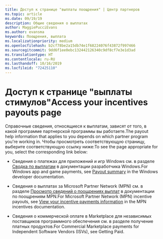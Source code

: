 ```yaml
---
title: Доступ к странице "выплаты поощрения" | Центр партнеров
ms.topic: article
ms.date: 09/19/19
description: Общие сведения о выплатах
author: MaggiePucciEvans
ms.author: evansma
keywords: Поощрения, выплата
ms.localizationpriority: medium
ms.openlocfilehash: b2cf78be2a15db74e1f68224076f43872f997466
ms.sourcegitcommit: 9dd6f1ee0ebc132442126340c9df8cf7e3e1d3ad
ms.translationtype: HT
ms.contentlocale: ru-RU
ms.lasthandoff: 10/16/2019
ms.locfileid: "72425110"
---
```

# <a name="access-your-incentives-payouts-page"></a><span data-ttu-id="cc695-104">Доступ к странице "выплаты стимулов"</span><span class="sxs-lookup"><span data-stu-id="cc695-104">Access your incentives payouts page</span></span>

<span data-ttu-id="cc695-105">Справочные сведения, относящиеся к выплатам, зависят от того, в какой программе партнерской программы вы работаете.</span><span class="sxs-lookup"><span data-stu-id="cc695-105">The payout help information that applies to you depends on which partner program you're working in.</span></span> <span data-ttu-id="cc695-106">Чтобы просмотреть соответствующую страницу, выберите соответствующую ссылку ниже:</span><span class="sxs-lookup"><span data-stu-id="cc695-106">To see the page appropriate for you, select the corresponding link below:</span></span>

- <span data-ttu-id="cc695-107">Сведения о платежах для приложений и игр Windows см. в разделе [Сводка по выплатам](https://docs.microsoft.com/en-us/windows/uwp/publish/payout-summary) в документации разработчика Windows.</span><span class="sxs-lookup"><span data-stu-id="cc695-107">For Windows app and game payments, see [Payout summary](https://docs.microsoft.com/en-us/windows/uwp/publish/payout-summary) in the Windows developer documentation.</span></span>

- <span data-ttu-id="cc695-108">Сведения о выплатах за Microsoft Partner Network (MPN) см. в разделе [Просмотр сведений о поощрениях выплат](understand-incentive-payouts.md) в документации по поощрениям MPN.</span><span class="sxs-lookup"><span data-stu-id="cc695-108">For Microsoft Partner Network (MPN) incentive payouts, see [View your incentive payments information](understand-incentive-payouts.md) in the MPN incentives documentation.</span></span>

- <span data-ttu-id="cc695-109">Сведения о коммерческой оплате в Marketplace для независимых поставщиков программного обеспечения см. в разделе получение платных продуктов.</span><span class="sxs-lookup"><span data-stu-id="cc695-109">For Commercial Marketplace payments for Independent Software Vendors (ISVs), see Getting Paid.</span></span>
